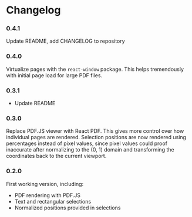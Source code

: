 # Changelog

### 0.4.1
Update README, add CHANGELOG to repository

### 0.4.0
Virtualize pages with the `react-window` package. This helps tremendously with initial page load
for large PDF files.

### 0.3.1
- Update README

### 0.3.0
Replace PDF.JS viewer with React PDF. This gives more control over how individual pages are
rendered. Selection positions are now rendered using percentages instead of pixel values,
since pixel values could proof inaccurate after normalizing to the (0, 1) domain and
transforming the coordinates back to the current viewport.

### 0.2.0
First working version, including:
- PDF rendering with PDF.JS
- Text and rectangular selections
- Normalized positions provided in selections
